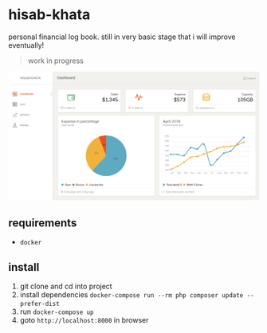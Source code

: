 # hisab-khata

personal financial log book. still in very basic stage that i will improve eventually!

> work in progress

![work-in-progress](demo.png)

## requirements
- `docker` 

## install

1. git clone and cd into project
2. install dependencies `docker-compose run --rm php composer update --prefer-dist`
3. run `docker-compose up`
4. goto `http://localhost:8000` in browser
